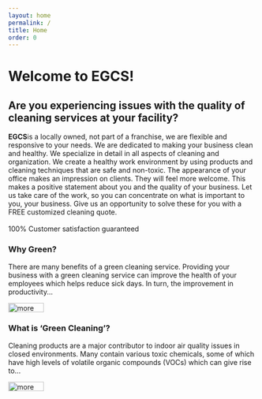 ```yaml
---
layout: home
permalink: /
title: Home
order: 0
---
```



<div class="grid_8 alpha" id="content-column">
					<div class="content-column-top">
						<!--Start Welcome page-->
						<h1>Welcome to EGCS!</h1>
						<h2>Are you experiencing issues with the quality of cleaning services at your facility?</h2>
						<strong>EGCS</strong>is a locally owned, not part of a franchise, we are flexible and responsive to your needs. We are dedicated
						to making your business clean and healthy. We specialize in detail in all aspects of cleaning and organization. We create
						a healthy work environment by using products and cleaning techniques that are safe and non-toxic. The appearance of your
						office makes an impression on clients. They will feel more welcome. This makes a positive statement about you and the quality
						of your business. Let us take care of the work, so you can concentrate on what is important to you, your business. Give us
						an opportunity to solve these for you with a FREE customized cleaning quote.
						<br>
						<br>100% Customer satisfaction guaranteed
						<!--<p class="more"><a href="http://www.executivegreencleaning.com/welcome-to-egcs/"><img src="http://www.executivegreencleaning.com/wp-content/themes/Global%20Business_egcs/images/view-more.png" alt="more" width="72" height="19" /></a></p>
		End Welcome page-->
					</div>
					<div class="grid_4 alpha">
						<div class="home-col1">
							<h3>
								<!--<span><img src="http://www.executivegreencleaning.com/wp-content/themes/Global%20Business_egcs/images/offer.png" alt="What We Offers" width="24" height="24" /></span>&nbsp;-->Why Green?</h3>There are many benefits of a green cleaning service. Providing your business with a green cleaning service
							can improve the health of your employees which helps reduce sick days. In turn, the improvement in productivity...
							<p class="more">
								<a href="http://www.executivegreencleaning.com/why-green/"><img src="http://www.executivegreencleaning.com/wp-content/themes/Global%20Business_egcs/images/view-more.png" alt="more" width="72" height="19" /></a>
							</p>
						</div>
					</div>
					<div class="grid_4 omega">
						<div class="home-col2">
							<h3>
								<!--<span><img src="http://www.executivegreencleaning.com/wp-content/themes/Global%20Business_egcs/images/services.png" alt="What We Offers"  width="24" height="24"/></span> &nbsp;-->What is &#8216;Green Cleaning&#8217;?</h3>Cleaning products are a major contributor to indoor air quality issues in closed
							environments. Many contain various toxic chemicals, some of which have high levels of volatile organic compounds (VOCs) which
							can give rise to...
							<p class="more">
								<a href="http://www.executivegreencleaning.com/what-is-green-cleaning/"><img src="http://www.executivegreencleaning.com/wp-content/themes/Global%20Business_egcs/images/view-more.png" alt="more" width="72" height="19" /></a>
							</p>
						</div>
					</div>
				</div>